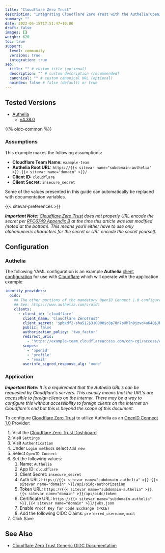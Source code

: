 ```yaml
---
title: "Cloudflare Zero Trust"
description: "Integrating Cloudflare Zero Trust with the Authelia OpenID Connect 1.0 Provider."
summary: ""
date: 2022-06-15T17:51:47+10:00
draft: false
images: []
weight: 620
toc: true
support:
  level: community
  versions: true
  integration: true
seo:
  title: "" # custom title (optional)
  description: "" # custom description (recommended)
  canonical: "" # custom canonical URL (optional)
  noindex: false # false (default) or true
---
```


## Tested Versions

* [Authelia]
  * [v4.38.0](https://github.com/authelia/authelia/releases/tag/v4.38.0)

{{% oidc-common %}}

### Assumptions

This example makes the following assumptions:

* __Cloudflare Team Name:__ `example-team`
* __Authelia Root URL:__ `https://{{< sitevar name="subdomain-authelia" >}}.{{< sitevar name="domain" >}}/`
* __Client ID:__ `cloudflare`
* __Client Secret:__ `insecure_secret`

Some of the values presented in this guide can automatically be replaced with documentation variables.

{{< sitevar-preferences >}}

*__Important Note:__ [Cloudflare Zero Trust] does not properly URL encode the secret per [RFC6749 Appendix B] at the
time this article was last modified (noted at the bottom). This means you'll either have to use only alphanumeric
characters for the secret or URL encode the secret yourself.*

[RFC6749 Appendix B]: https://datatracker.ietf.org/doc/html/rfc6749#appendix-B

## Configuration

### Authelia

The following YAML configuration is an example __Authelia__ [client configuration] for use with [Cloudflare] which will
operate with the application example:

```yaml {title="configuration.yml"}
identity_providers:
  oidc:
    ## The other portions of the mandatory OpenID Connect 1.0 configuration go here.
    ## See: https://www.authelia.com/c/oidc
    clients:
      - client_id: 'cloudflare'
        client_name: 'Cloudflare ZeroTrust'
        client_secret: '$pbkdf2-sha512$310000$c8p78n7pUMln0jzvd4aK4Q$JNRBzwAo0ek5qKn50cFzzvE9RXV88h1wJn5KGiHrD0YKtZaR/nCb2CJPOsKaPK0hjf.9yHxzQGZziziccp6Yng'  # The digest of 'insecure_secret'.
        public: false
        authorization_policy: 'two_factor'
        redirect_uris:
          - 'https://example-team.cloudflareaccess.com/cdn-cgi/access/callback'
        scopes:
          - 'openid'
          - 'profile'
          - 'email'
        userinfo_signed_response_alg: 'none'
```

### Application

*__Important Note:__ It is a requirement that the Authelia URL's can be requested by Cloudflare's servers. This usually
means that the URL's are accessible to foreign clients on the internet. There may be a way to configure this without
accessibility to foreign clients on the internet on Cloudflare's end but this is beyond the scope of this document.*

To configure [Cloudflare Zero Trust] to utilize Authelia as an [OpenID Connect 1.0] Provider:

1. Visit the [Cloudflare Zero Trust Dashboard](https://dash.teams.cloudflare.com)
2. Visit `Settings`
3. Visit `Authentication`
4. Under `Login methods` select `Add new`
5. Select `OpenID Connect`
6. Set the following values:
   1. Name: `Authelia`
   2. App ID: `cloudflare`
   3. Client Secret: `insecure_secret`
   4. Auth URL: `https://{{< sitevar name="subdomain-authelia" >}}.{{< sitevar name="domain" >}}/api/oidc/authorization`
   5. Token URL: `https://{{< sitevar name="subdomain-authelia" >}}.{{< sitevar name="domain" >}}/api/oidc/token`
   6. Certificate URL: `https://{{< sitevar name="subdomain-authelia" >}}.{{< sitevar name="domain" >}}/jwks.json`
   7. Enable `Proof Key for Code Exchange (PKCE)`
   8. Add the following OIDC Claims: `preferred_username`, `mail`
7. Click Save

## See Also

* [Cloudflare Zero Trust Generic OIDC Documentation](https://developers.cloudflare.com/cloudflare-one/identity/idp-integration/generic-oidc/)

[Authelia]: https://www.authelia.com
[Cloudflare]: https://www.cloudflare.com/
[Cloudflare Zero Trust]: https://www.cloudflare.com/products/zero-trust/
[OpenID Connect 1.0]: ../../openid-connect/introduction.md
[client configuration]: ../../../configuration/identity-providers/openid-connect/clients.md
